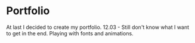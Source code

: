 # Portfolio

At last I decided to create my portfolio.
12.03 - Still don't know what I want to get in the end. Playing with fonts and animations.
